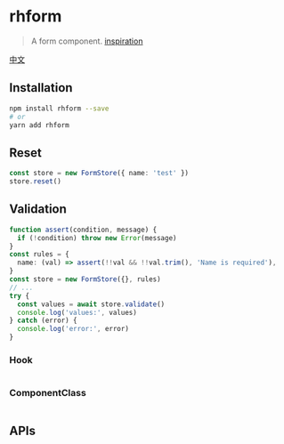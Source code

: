# rhform

> A form component. [inspiration](https://github.com/varHarrie/react-hero-form)

[中文](./README.zh-CN.md)

## Installation

```bash
npm install rhform --save
# or
yarn add rhform
```

## Reset

```typescript
const store = new FormStore({ name: 'test' })
store.reset()
```

## Validation

```typescript
function assert(condition, message) {
  if (!condition) throw new Error(message)
}
const rules = {
  name: (val) => assert(!!val && !!val.trim(), 'Name is required'),
}
const store = new FormStore({}, rules)
// ...
try {
  const values = await store.validate()
  console.log('values:', values)
} catch (error) {
  console.log('error:', error)
}
```

### Hook

```typescript

```

### ComponentClass

```typescript

```

## APIs
